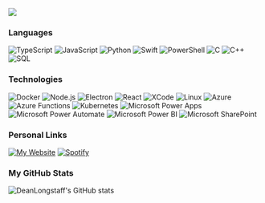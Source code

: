 [![](https://raw.githubusercontent.com/deanlongstaff/deanlongstaff/main/bartSimpson.gif)](https://deanlongstaff.com/)

### Languages
![TypeScript](https://img.shields.io/badge/-TypeScript-000?&logo=TypeScript)
![JavaScript](https://img.shields.io/badge/-JavaScript-000?&logo=JavaScript)
![Python](https://img.shields.io/badge/-Python-000?&logo=Python)
![Swift](https://img.shields.io/badge/-Swift-000?&logo=Swift)
![PowerShell](https://img.shields.io/badge/-PowerShell-000?&logo=PowerShell)
![C](https://img.shields.io/badge/-C-000?&logo=C)
![C++](https://img.shields.io/badge/-C++-000?&logo=c%2b%2b&logoColor=00599C)
![SQL](https://img.shields.io/badge/-SQL-000?&logo=MySQL)

### Technologies
![Docker](https://img.shields.io/badge/-Docker-000?&logo=Docker&logoColor=2496ED)
![Node.js](https://img.shields.io/badge/-Node.js-000?&logo=node.js&logoColor=339933)
![Electron](https://img.shields.io/badge/-Electron-000?&logo=Electron&logoColor=61DAFB)
![React](https://img.shields.io/badge/-React-000?&logo=React&logoColor=61DAFB)
![XCode](https://img.shields.io/badge/-XCode-000?&logo=XCode&logoColor=147EFB)
![Linux](https://img.shields.io/badge/-Linux-000?&logo=Linux&logoColor=#FCC624)
![Azure](https://img.shields.io/badge/-Microsoft%20Azure-000?&logo=Microsoft-Azure&logoColor=0078D4)
![Azure Functions](https://img.shields.io/badge/-Microsoft%20Azure%20Functions-000?&logo=Azure-Functions&logoColor=0062AD)
![Kubernetes](https://img.shields.io/badge/-Kubernetes-000?&logo=Kubernetes&logoColor=326CE5)
![Microsoft Power Apps](https://img.shields.io/badge/-Microsoft%20Power%20Apps-000?&logo=Power-Apps&logoColor=742774)
![Microsoft Power Automate](https://img.shields.io/badge/-Microsoft%20Power%20Automate-000?&logo=Power-Automate&logoColor=0066FF)
![Microsoft Power BI](https://img.shields.io/badge/-Microsoft%20Power%20BI-000?&logo=Power-BI&logoColor=F2C811)
![Microsoft SharePoint](https://img.shields.io/badge/-Microsoft%20SharePoint-000?&logo=Microsoft-SharePoint&logoColor=0078D4)

### Personal Links
[![My Website](https://img.shields.io/badge/-My%20Personal%20Website-000?&logo=Internet-Explorer&logoColor=0078D4)](https://deanlongstaff.com)
[![Spotify](https://img.shields.io/badge/-My%20Spotify-000?&logo=Spotify&logoColor=1DB954)](https://open.spotify.com/artist/2RSjVO85Cd5sXm0CSBGT57)

### My GitHub Stats
![DeanLongstaff's GitHub stats](https://github-stats.deanlongstaff.com/api?username=deanlongstaff&show_icons=true&theme=radical&count_private=true&include_all_commits=true)

